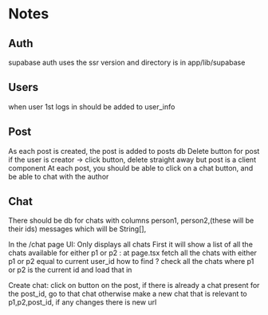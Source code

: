 # Notes

## Auth

supabase auth uses the ssr version and directory is in app/lib/supabase

## Users

when user 1st logs in should be added to user_info

## Post

As each post is created, the post is added to posts db
Delete button for post if the user is creator
-> click button, delete straight away but post is a client component
At each post, you should be able to click on a chat button, and be able to chat with the author

## Chat

There should be db for chats with columns
person1, person2,(these will be their ids) messages which will be String[],

In the /chat page UI: 
Only displays all chats
First it will show a list of all the chats available for either p1 or p2
: at page.tsx fetch all the chats with either p1 or p2 equal to current user_id
how to find ? check all the chats where p1 or p2 is the current id and load that in

Create chat:
click on button on the post,
if there is already a chat present for the post_id, go to that chat
otherwise make a new chat that is relevant to p1,p2,post_id, if any changes there is new url
